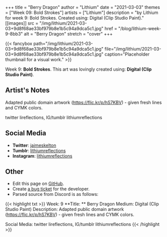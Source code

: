 +++
title =       "Berry Dragon"
author =      "Lithium"
date =        "2021-03-03"
themes =      ["Week 09: Bold Strokes"]
artists =     ["Lithium"]
description = "by Lithium for week 9: Bold Strokes. Created using: Digital (Clip Studio Paint)."
[[images]]
              src = "/img/lithium/2021-03-03+9d8f68ae33bf979b8e1b5c94a9dca5c1.jpg"
              href = "/blog/lithium-week-9-8bb3"
              alt = "Berry Dragon"
              stretch = "cover"
+++


{{< fancybox path="/img/lithium/2021-03-03+9d8f68ae33bf979b8e1b5c94a9dca5c1.jpg" file="/img/lithium/2021-03-03+9d8f68ae33bf979b8e1b5c94a9dca5c1.jpg" caption="Placeholder thumbnail for a visual work." >}}


Week 9: **Bold Strokes**. This art was lovingly created using: **Digital (Clip Studio Paint)**.

## Artist's Notes

Adapted public domain artwork (https://flic.kr/p/hS7KBV) - given fresh lines and CYMK colors. 

twitter lireflections, IG/tumblr lithiumreflections

## Social Media

- **Twitter**: <a href='https://twitter.com/jaimeskelton' target='_blank'>jaimeskelton</a>
- **Tumblr**: <a href='https://lithiumreflections.tumblr.com' target='_blank'>lithiumreflections</a>
- **Instagram**: <a href='https://instagram.com/lithiumreflections' target='_blank'>lithiumreflections</a>


## Other

- Edit this page on [GitHub](https://github.com/teaminkling/web-refresh/edit/main/content/blog/lithium-week-9-8bb3.md).
- Create [a bug ticket](https://github.com/teaminkling/web-refresh/issues/new?assignees=&labels=bug&template=problem-report.md&title=) for the developer.
- Parsed source from Discord is as follows:

{{< highlight txt >}}
Week: 9
**Title:  ** Berry Dragon
Medium: Digital (Clip Studio Paint)
Description: Adapted public domain artwork (https://flic.kr/p/hS7KBV) - given fresh lines and CYMK colors. 

Social Media: twitter lireflections, IG/tumblr lithiumreflections
{{< /highlight >}}